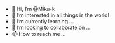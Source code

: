 - 👋 Hi, I’m @Miku-k
- 👀 I’m interested in all things in the world!
- 🌱 I’m currently learning ...
- 💞️ I’m looking to collaborate on ...
- 📫 How to reach me ...

<!---
Miku-k/Miku-k is a ✨ special ✨ repository because its `README.md` (this file) appears on your GitHub profile.
You can click the Preview link to take a look at your changes.
--->

